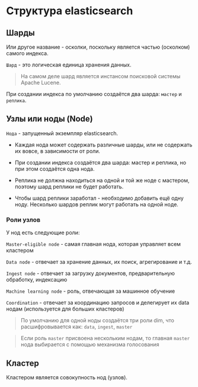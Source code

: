 # Структура elasticsearch

## Шарды

Или другое название - осколки, поскольку является частью (осколком) самого индекса.

`Шард` - это логическая единица хранения данных.

> На самом деле шард является инстансом поисковой системы Apache Lucene.

При создании индекса по умолчанию создаётся два шарда: `мастер` и `реплика`.

## Узлы или ноды (Node)

`Нода` - запущенный экземпляр elasticsearch.

- Каждая нода может содержать различные шарды, или не содержать их вовсе, в зависимости от роли.

- При создании индекса создаётся два шарда: мастер и реплика, но при этом создаётся одна нода.

- Реплика не должна находиться на одной и той же ноде с мастером, поэтому шард реплики не будет работать.

- Чтобы шард реплики заработал - необходимо добавить ещё одну ноду. Несколько шардов реплик могут работать на одной ноде.

### Роли узлов

У нод есть следующие роли:

`Master-eligible node` - самая главная нода, которая управляет всем кластером

`Data node` - отвечает за хранение данных, их поиск, агрегирование и т.д.

`Ingest node` - отвечает за загрузку документов, предварительную обработку, индексацию

`Machine learning node` - роль, отвечающая за машинное обучение

`Coordination` - отвечает за координацию запросов и делегирует их data нодам (используется для больших кластеров)

> По умолчанию для одной ноды создаётся три роли dim, что расшифровывается как: `data`, `ingest`, `master`

> Если роль `master` присвоена нескольким нодам, 
> то главная `master` нода выбирается с помощью механизма голосования

## Кластер

Кластером является совокупность нод (узлов).
